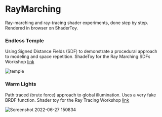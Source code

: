 # RayMarching
 Ray-marching and ray-tracing shader experiments, done step by step. Rendered in browser on ShaderToy.
 
### Endless Temple
Using Signed Distance Fields (SDF) to demonstrate a procedural approach to modeling and space repetition. ShadeToy for the Ray Marching SDFs Workshop [link](https://www.shadertoy.com/view/tsySDw)

![temple](https://user-images.githubusercontent.com/762458/175948011-c7dd11ba-b6a6-4c21-9696-dcb2556072e6.png)

### Warm Lights
Path traced (brute force) approach to global illumination. Uses a very fake BRDF function.
Shader toy for the Ray Tracing Workshop [link](https://www.shadertoy.com/view/wl3XWN)

![Screenshot 2022-06-27 150834](https://user-images.githubusercontent.com/762458/175949121-12c4f0f9-c164-4082-90b7-7b5bf6709e67.png)

